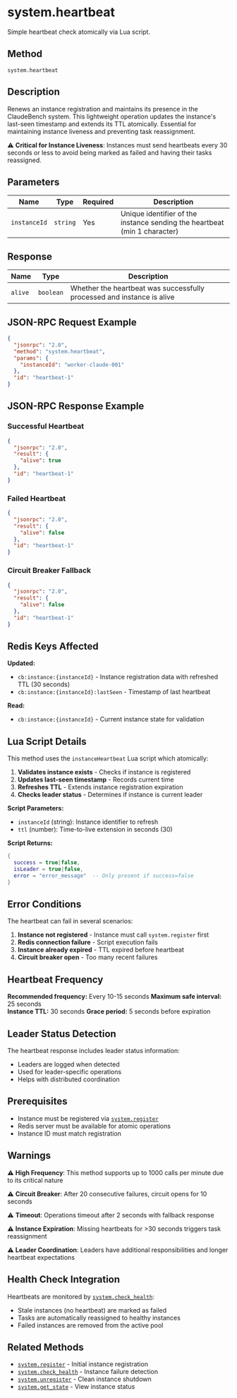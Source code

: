 # system.heartbeat

Simple heartbeat check atomically via Lua script.

## Method

`system.heartbeat`

## Description

Renews an instance registration and maintains its presence in the ClaudeBench system. This lightweight operation updates the instance's last-seen timestamp and extends its TTL atomically. Essential for maintaining instance liveness and preventing task reassignment.

⚠️ **Critical for Instance Liveness**: Instances must send heartbeats every 30 seconds or less to avoid being marked as failed and having their tasks reassigned.

## Parameters

| Name | Type | Required | Description |
|------|------|----------|-------------|
| `instanceId` | `string` | Yes | Unique identifier of the instance sending the heartbeat (min 1 character) |

## Response

| Name | Type | Description |
|------|------|-------------|
| `alive` | `boolean` | Whether the heartbeat was successfully processed and instance is alive |

## JSON-RPC Request Example

```json
{
  "jsonrpc": "2.0",
  "method": "system.heartbeat",
  "params": {
    "instanceId": "worker-claude-001"
  },
  "id": "heartbeat-1"
}
```

## JSON-RPC Response Example

### Successful Heartbeat
```json
{
  "jsonrpc": "2.0",
  "result": {
    "alive": true
  },
  "id": "heartbeat-1"
}
```

### Failed Heartbeat
```json
{
  "jsonrpc": "2.0",
  "result": {
    "alive": false
  },
  "id": "heartbeat-1"
}
```

### Circuit Breaker Fallback
```json
{
  "jsonrpc": "2.0",
  "result": {
    "alive": false
  },
  "id": "heartbeat-1"
}
```

## Redis Keys Affected

**Updated:**
- `cb:instance:{instanceId}` - Instance registration data with refreshed TTL (30 seconds)
- `cb:instance:{instanceId}:lastSeen` - Timestamp of last heartbeat

**Read:**
- `cb:instance:{instanceId}` - Current instance state for validation

## Lua Script Details

This method uses the `instanceHeartbeat` Lua script which atomically:

1. **Validates instance exists** - Checks if instance is registered
2. **Updates last-seen timestamp** - Records current time
3. **Refreshes TTL** - Extends instance registration expiration
4. **Checks leader status** - Determines if instance is current leader

**Script Parameters:**
- `instanceId` (string): Instance identifier to refresh
- `ttl` (number): Time-to-live extension in seconds (30)

**Script Returns:**
```lua
{
  success = true|false,
  isLeader = true|false,
  error = "error_message"  -- Only present if success=false
}
```

## Error Conditions

The heartbeat can fail in several scenarios:

1. **Instance not registered** - Instance must call `system.register` first
2. **Redis connection failure** - Script execution fails
3. **Instance already expired** - TTL expired before heartbeat
4. **Circuit breaker open** - Too many recent failures

## Heartbeat Frequency

**Recommended frequency:** Every 10-15 seconds
**Maximum safe interval:** 25 seconds  
**Instance TTL:** 30 seconds
**Grace period:** 5 seconds before expiration

## Leader Status Detection

The heartbeat response includes leader status information:
- Leaders are logged when detected
- Used for leader-specific operations
- Helps with distributed coordination

## Prerequisites

- Instance must be registered via [`system.register`](./register.md)
- Redis server must be available for atomic operations
- Instance ID must match registration

## Warnings

⚠️ **High Frequency**: This method supports up to 1000 calls per minute due to its critical nature

⚠️ **Circuit Breaker**: After 20 consecutive failures, circuit opens for 10 seconds

⚠️ **Timeout**: Operations timeout after 2 seconds with fallback response

⚠️ **Instance Expiration**: Missing heartbeats for >30 seconds triggers task reassignment

⚠️ **Leader Coordination**: Leaders have additional responsibilities and longer heartbeat expectations

## Health Check Integration

Heartbeats are monitored by [`system.check_health`](./check_health.md):
- Stale instances (no heartbeat) are marked as failed
- Tasks are automatically reassigned to healthy instances
- Failed instances are removed from the active pool

## Related Methods

- [`system.register`](./register.md) - Initial instance registration
- [`system.check_health`](./check_health.md) - Instance failure detection
- [`system.unregister`](./unregister.md) - Clean instance shutdown
- [`system.get_state`](./get_state.md) - View instance status